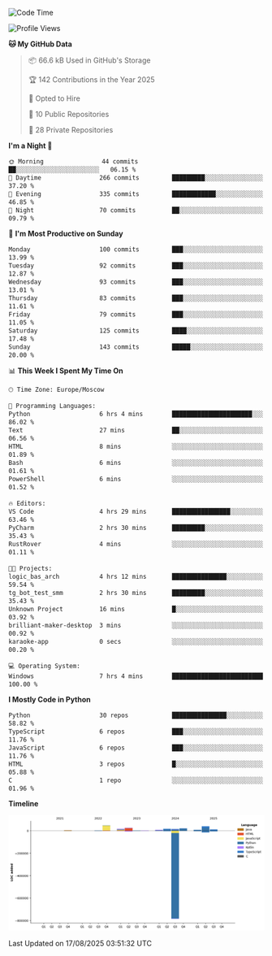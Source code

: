 <!--START_SECTION:waka-->
![Code Time](http://img.shields.io/badge/Code%20Time-784%20hrs%2021%20mins-blue)

![Profile Views](http://img.shields.io/badge/Profile%20Views-0-blue)

**🐱 My GitHub Data** 

> 📦 66.6 kB Used in GitHub's Storage 
 > 
> 🏆 142 Contributions in the Year 2025
 > 
> 💼 Opted to Hire
 > 
> 📜 10 Public Repositories 
 > 
> 🔑 28 Private Repositories 
 > 
**I'm a Night 🦉** 

```text
🌞 Morning                44 commits          ██░░░░░░░░░░░░░░░░░░░░░░░   06.15 % 
🌆 Daytime                266 commits         █████████░░░░░░░░░░░░░░░░   37.20 % 
🌃 Evening                335 commits         ████████████░░░░░░░░░░░░░   46.85 % 
🌙 Night                  70 commits          ██░░░░░░░░░░░░░░░░░░░░░░░   09.79 % 
```
📅 **I'm Most Productive on Sunday** 

```text
Monday                   100 commits         ███░░░░░░░░░░░░░░░░░░░░░░   13.99 % 
Tuesday                  92 commits          ███░░░░░░░░░░░░░░░░░░░░░░   12.87 % 
Wednesday                93 commits          ███░░░░░░░░░░░░░░░░░░░░░░   13.01 % 
Thursday                 83 commits          ███░░░░░░░░░░░░░░░░░░░░░░   11.61 % 
Friday                   79 commits          ███░░░░░░░░░░░░░░░░░░░░░░   11.05 % 
Saturday                 125 commits         ████░░░░░░░░░░░░░░░░░░░░░   17.48 % 
Sunday                   143 commits         █████░░░░░░░░░░░░░░░░░░░░   20.00 % 
```


📊 **This Week I Spent My Time On** 

```text
🕑︎ Time Zone: Europe/Moscow

💬 Programming Languages: 
Python                   6 hrs 4 mins        ██████████████████████░░░   86.02 % 
Text                     27 mins             ██░░░░░░░░░░░░░░░░░░░░░░░   06.56 % 
HTML                     8 mins              ░░░░░░░░░░░░░░░░░░░░░░░░░   01.89 % 
Bash                     6 mins              ░░░░░░░░░░░░░░░░░░░░░░░░░   01.61 % 
PowerShell               6 mins              ░░░░░░░░░░░░░░░░░░░░░░░░░   01.52 % 

🔥 Editors: 
VS Code                  4 hrs 29 mins       ████████████████░░░░░░░░░   63.46 % 
PyCharm                  2 hrs 30 mins       █████████░░░░░░░░░░░░░░░░   35.43 % 
RustRover                4 mins              ░░░░░░░░░░░░░░░░░░░░░░░░░   01.11 % 

🐱‍💻 Projects: 
logic_bas_arch           4 hrs 12 mins       ███████████████░░░░░░░░░░   59.54 % 
tg_bot_test_smm          2 hrs 30 mins       █████████░░░░░░░░░░░░░░░░   35.43 % 
Unknown Project          16 mins             █░░░░░░░░░░░░░░░░░░░░░░░░   03.92 % 
brilliant-maker-desktop  3 mins              ░░░░░░░░░░░░░░░░░░░░░░░░░   00.92 % 
karaoke-app              0 secs              ░░░░░░░░░░░░░░░░░░░░░░░░░   00.20 % 

💻 Operating System: 
Windows                  7 hrs 4 mins        █████████████████████████   100.00 % 
```

**I Mostly Code in Python** 

```text
Python                   30 repos            ███████████████░░░░░░░░░░   58.82 % 
TypeScript               6 repos             ███░░░░░░░░░░░░░░░░░░░░░░   11.76 % 
JavaScript               6 repos             ███░░░░░░░░░░░░░░░░░░░░░░   11.76 % 
HTML                     3 repos             █░░░░░░░░░░░░░░░░░░░░░░░░   05.88 % 
C                        1 repo              ░░░░░░░░░░░░░░░░░░░░░░░░░   01.96 % 
```



**Timeline**

![Lines of Code chart](https://raw.githubusercontent.com/adlemx/adlemx/main/assets/bar_graph.png)


 Last Updated on 17/08/2025 03:51:32 UTC
<!--END_SECTION:waka-->
